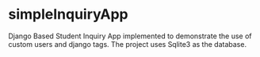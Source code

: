 # simpleInquiryApp
Django Based Student Inquiry App implemented to demonstrate the use of custom users and django tags. The project uses Sqlite3 as the database.
